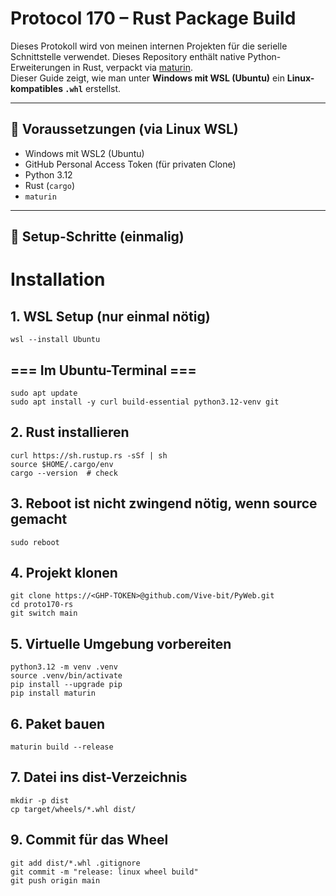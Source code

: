# Protocol 170 – Rust Package Build

Dieses Protokoll wird von meinen internen Projekten für die serielle Schnittstelle verwendet.
Dieses Repository enthält native Python-Erweiterungen in Rust, verpackt via [maturin](https://github.com/PyO3/maturin).  
Dieser Guide zeigt, wie man unter **Windows mit WSL (Ubuntu)** ein **Linux-kompatibles `.whl`** erstellst.

---

## 🔧 Voraussetzungen (via Linux WSL)

- Windows mit WSL2 (Ubuntu)
- GitHub Personal Access Token (für privaten Clone)
- Python 3.12
- Rust (`cargo`)
- `maturin`

---

## 🧱 Setup-Schritte (einmalig)

# Installation
## 1. WSL Setup (nur einmal nötig)
```
wsl --install Ubuntu
```

## === Im Ubuntu-Terminal ===
```
sudo apt update
sudo apt install -y curl build-essential python3.12-venv git
```

## 2. Rust installieren
```
curl https://sh.rustup.rs -sSf | sh
source $HOME/.cargo/env
cargo --version  # check
```

## 3. Reboot ist nicht zwingend nötig, wenn source gemacht
```
sudo reboot
```

## 4. Projekt klonen
```
git clone https://<GHP-TOKEN>@github.com/Vive-bit/PyWeb.git
cd proto170-rs
git switch main
```

## 5. Virtuelle Umgebung vorbereiten
```
python3.12 -m venv .venv
source .venv/bin/activate
pip install --upgrade pip
pip install maturin
```

## 6. Paket bauen
```
maturin build --release
```

## 7. Datei ins dist-Verzeichnis
```
mkdir -p dist
cp target/wheels/*.whl dist/
```

## 9. Commit für das Wheel
```
git add dist/*.whl .gitignore
git commit -m "release: linux wheel build"
git push origin main
```

